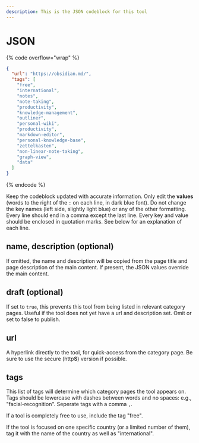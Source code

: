 ```yaml
---
description: This is the JSON codeblock for this tool
---
```


# JSON

{% code overflow="wrap" %}
```json
{
  "url": "https://obsidian.md/",
  "tags": [
    "free",
    "international",
    "notes",
    "note-taking",
    "productivity",
    "knowledge-management",
    "outliner",
    "personal-wiki",
    "productivity",
    "markdown-editor",
    "personal-knowledge-base",
    "zettelkasten",
    "non-linear-note-taking",
    "graph-view",
    "data"
  ]
}
```
{% endcode %}

Keep the codeblock updated with accurate information. Only edit the **values** (words to the right of the `:` on each line, in dark blue font). Do not change the key names (left side, slightly light blue) or any of the other formatting. Every line should end in a comma except the last line. Every key and value should be enclosed in quotation marks. See below for an explanation of each line.&#x20;

## name, description (optional)

If omitted, the name and description will be copied from the page title and page description of the main content. If present, the JSON values override the main content.

## draft (optional)

If set to `true`, this prevents this tool from being listed in relevant category pages. Useful if the tool does not yet have a url and description set. Omit or set to false to publish.

## url

A hyperlink directly to the tool, for quick-access from the category page. Be sure to use the secure (http**S**) version if possible.

## tags

This list of tags will determine which category pages the tool appears on. Tags should be lowercase with dashes between words and no spaces: e.g., "facial-recognition". Seperate tags with a comma `,`.

If a tool is completely free to use, include the tag "free".

If the tool is focused on one specific country (or a limited number of them), tag it with the name of the country as well as "international".

